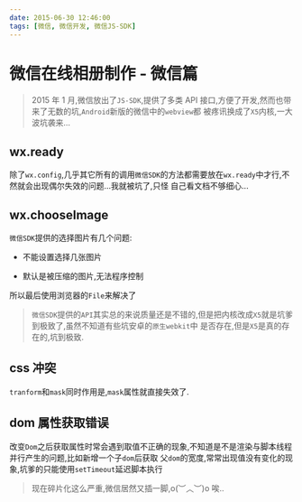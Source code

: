 ```yaml
---
date: 2015-06-30 12:46:00
tags: [微信, 微信开发, 微信JS-SDK]
---
```


# 微信在线相册制作 - 微信篇

> 2015 年 1 月,微信放出了`JS-SDK`,提供了多类 API 接口,方便了开发,然而也带来了无数的坑,`Android`新版的微信中的`webview`都
> 被疼讯换成了`X5`内核,一大波坑袭来...

## wx.ready

除了`wx.config`,几乎其它所有的调用`微信SDK`的方法都需要放在`wx.ready`中才行,不然就会出现偶尔失效的问题...我就被坑了,只怪
自己看文档不够细心...

## wx.chooseImage

`微信SDK`提供的选择图片有几个问题:

-   不能设置选择几张图片

-   默认是被压缩的图片,无法程序控制

所以最后使用浏览器的`File`来解决了

> `微信SDK`提供的`API`其实总的来说质量还是不错的,但是把内核改成`X5`就是坑爹到极致了,虽然不知道有些坑安卓的`原生webkit`中
> 是否存在,但是`X5`是真的存在的,坑到极致.

## css 冲突

`tranform`和`mask`同时作用是,`mask`属性就直接失效了.

## dom 属性获取错误

改变`Dom`之后获取属性时常会遇到取值不正确的现象,不知道是不是渲染与脚本线程并行产生的问题,比如新增一个子`dom`后获取
父`dom`的宽度,常常出现值没有变化的现象,坑爹的只能使用`setTimeout`延迟脚本执行

> 现在碎片化这么严重,微信居然又插一脚,o(︶︿︶)o 唉..
